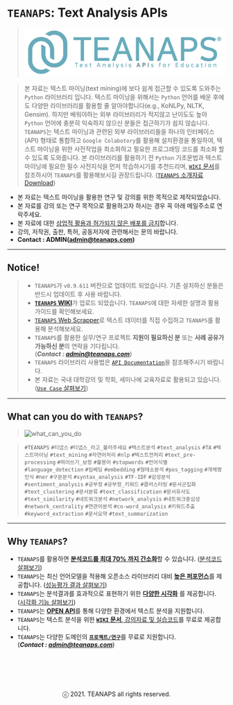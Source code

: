 # `TEANAPS`: Text Analysis APIs
> ![teanaps_logo_wide](https://github.com/fingeredman/teanaps/blob/master/data/logo/teanaps_logo_wide.png)

> 본 자료는 텍스트 마이닝(text mining)에 보다 쉽게 접근할 수 있도록 도와주는 `Python` 라이브러리 입니다. 텍스트 마이닝을 위해서는 `Python` 언어를 배운 후에도 다양한 라이브러리를 활용할 줄 알아야합니다(e.g., KoNLPy, NLTK, Gensim). 하지만 배워야하는 외부 라이브러리가 적지않고 난이도도 높아 `Python` 언어에 충분히 익숙하지 않으신 분들은 접근하기가 쉽지 않습니다.  
`TEANAPS`는 텍스트 마이닝과 관련된 외부 라이브러리들을 하나의 인터페이스(API) 형태로 통합하고 `Google Colabotory`를 활용해 설치환경을 통일하여, 텍스트 마이닝을 위한 사전작업을 최소화하고 필요한 프로그래밍 코드를 최소화 할 수 있도록 도와줍니다. 본 라이브러리를 활용하기 전 `Python` 기초문법과 텍스트 마이닝에 필요한 필수 사전지식을 먼저 학습하시기를 추천드리며, [`WIKI` 문서](https://github.com/fingeredman/teanaps/wiki#teanaps-text-analysis-apis)를 참조하시어 `TEANAPS`를 활용해보시길 권장드립니다. ([`TEANAPS` 소개자료 Download](https://github.com/fingeredman/teanaps/raw/master/document/introduction/teanaps_introduction_20210611_v1.3.pdf))

- 본 자료는 텍스트 마이닝을 활용한 연구 및 강의를 위한 목적으로 제작되었습니다.
- 본 자료를 강의 또는 연구 목적으로 활용하고자 하시는 경우 꼭 아래 메일주소로 연락주세요.
- 본 자료에 대한 <U>상업적 활용과 허가되지 않은 배포를 금지</U>합니다.
- 강의, 저작권, 출판, 특허, 공동저자에 관련해서는 문의 바랍니다.
- **Contact : ADMIN(admin@teanaps.com)**

---
## Notice! 
> - `TEANAPS`가 `v0.9.611` 버전으로 업데이트 되었습니다. 기존 설치하신 분들은 반드시 업데이트 후 사용 바랍니다.
> - [**`TEANAPS` WIKI**](https://github.com/fingeredman/teanaps/wiki#teanaps-text-analysis-apis-for-education)가 업로드 되었습니다. `TEANAPS`에 대한 자세한 설명과 활용 가이드를 확인해보세요.
> - [`TEANAPS` Web Scrapper](https://github.com/fingeredman/teanaps-web-scrapper#teanaps-web-scrapper)로 텍스트 데이터를 직접 수집하고 `TEANAPS`를 활용해 분석해보세요.
> - `TEANAPS`를 활용한 실무/연구 프로젝트 **지원이 필요하신 분** 또는 **사례 공유가 가능하신 분**의 연락을 기다립니다.     
(***Contact : admin@teanaps.com***)  
> - `TEANAPS` 라이브러리 사용법은 [`API Documentation`](https://github.com/fingeredman/teanaps/wiki/ARCHITECTURE#teanaps-api-documentation)을 참조해주시기 바랍니다.
> - 본 자료는 국내 대학강의 및 학회, 세미나에 교육자료로 활용되고 있습니다. ([`Use Case` 살펴보기](https://github.com/fingeredman/teanaps/wiki/USE-CASES#teanaps-use-cases))

---
## What can you do with `TEANAPS`?
> ![what_can_you_do](https://github.com/fingeredman/teanaps/blob/master/data/sample_image/what_can_you_do.png)

> `#TEANAPS` `#티냅스` `#티냅스_라고_불러주세요` `#텍스트분석` `#text_analysis` `#TA` `#텍스트마이닝` `#text_mining` `#자연어처리` `#nlp` `#텍스트전처리` `#text_pre-processing` `#띄어쓰기_보정` `#불용어` `#stopwords` `#언어식별` `#language_detection` `#임베딩` `#embedding` `#형태소분석` `#pos_tagging` `#개체명인식` `#ner` `#구문분석` `#syntax_analysis` `#TF-IDF` `#감성분석` `#sentiment_analysis` `#긍부정` `#긍부정_키워드` `#클러스터링` `#문서군집화` `#text_clustering` `#문서분류` `#text_classification` `#문서유사도` `#text_similarity` `#네트워크분석` `#network_analysis` `#네트워크중심성` `#network_centrality` `#연관어분석` `#co-word_analysis` `#키워드추출` `#keyword_extraction` `#문서요약` `#text_summarization`
 
---
## Why `TEANAPS`?

- `TEANAPS`를 활용하면 <U>**분석코드를 최대 70% 까지 간소화**</U>할 수 있습니다. ([분석코드 살펴보기](https://github.com/fingeredman/teanaps/wiki/ARCHITECTURE#teanaps-api-documentation))
- `TEANAPS`는 최신 언어모델을 적용해 오픈소스 라이브러리 대비 <U>**높은 퍼포먼스**</U>를 제공합니다. ([성능평가 결과 살펴보기](https://github.com/fingeredman/teanaps/wiki/APPENDIX#appendix))
- `TEANAPS`는 분석결과를 효과적으로 표현하기 위한 <U>**다양한 시각화**</U> 를 제공합니다. ([시각화 기능 살펴보기](https://github.com/fingeredman/teanaps/wiki/VISUALIZATION#teanaps-api-documentation))
- `TEANAPS`는 <U>**OPEN API**</U>를 통해 다양한 환경에서 텍스트 분석을 지원합니다.
- `TEANAPS`는 텍스트 분석을 위한 <U>[**`WIKI` 문서**](https://github.com/fingeredman/teanaps/wiki#teanaps-text-analysis-apis), [강의자료 및 실습코드](https://github.com/fingeredman/advanced-text-mining#advanced-text-mining)</U>를 무료로 제공합니다.
- `TEANAPS`는 다양한 도메인의 <U>**`프로젝트/연구`**</U>를 무료로 지원합니다.  
(***Contact : admin@teanaps.com***)  

<br><br>
---
<center>ⓒ 2021. TEANAPS all rights reserved.</center>
